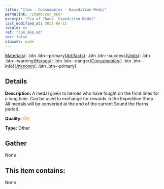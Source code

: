 ```yaml
---
title: "Item - Consumables - Expedition Medal"
permalink: /Items/con_960/
excerpt: "Era of Chaos  Expedition Medal"
last_modified_at: 2021-04-11
locale: en
ref: "con_960.md"
toc: false
classes: wide
---
```

 [Materials](/Items/){: .btn .btn--primary}[Artifacts](/Items/Artifacts/){: .btn .btn--success}[Units](/Items/Units/){: .btn .btn--warning}[Heroes](/Items/Heroes/){: .btn .btn--danger}[Consumables](/Items/Consumables/){: .btn .btn--info}[Unknown](/Items/Unknown/){: .btn .btn--primary}

## Details
 **Description:** A medal given to heroes who have fought on the front lines for a long time. Can be used to exchange for rewards in the Expedition Shop. All medals will be converted at the end of the current Sound the Horns period.

 **Quality:** <span style="color: #FF8C00">OK</span>

 **Type:** Other

## Gather

  None

## This item contains:

  None

